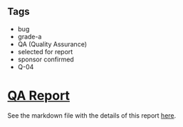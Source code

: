 ## Tags

- bug
- grade-a
- QA (Quality Assurance)
- selected for report
- sponsor confirmed
- Q-04

# [QA Report](https://github.com/code-423n4/2022-12-tessera-findings/issues/29) 

See the markdown file with the details of this report [here](https://github.com/code-423n4/2022-12-tessera-findings/blob/main/data/IllIllI-Q.md).